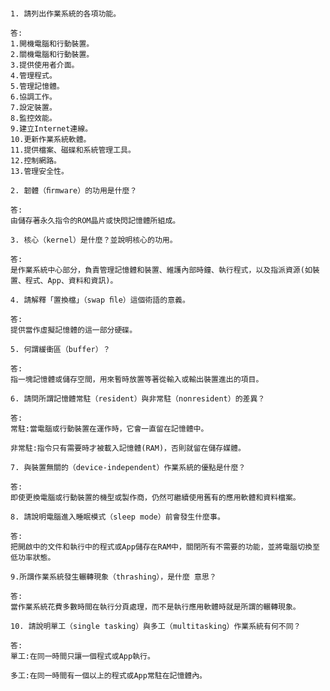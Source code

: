 #
```
1. 請列出作業系統的各項功能。 
```

```
答:
1.開機電腦和行動裝置。
2.關機電腦和行動裝置。
3.提供使用者介面。
4.管理程式。
5.管理記憶體。
6.協調工作。
7.設定裝置。
8.監控效能。
9.建立Internet連線。
10.更新作業系統軟體。
11.提供檔案、磁碟和系統管理工具。
12.控制網路。
13.管理安全性。
```

```
2. 韌體（ﬁrmware）的功用是什麼？ 
```

```
答:
由儲存著永久指令的ROM晶片或快閃記憶體所組成。
```

```
3. 核心（kernel）是什麼？並說明核心的功用。 
```

```
答:
是作業系統中心部分，負責管理記憶體和裝置、維護內部時鐘、執行程式，以及指派資源(如裝置、程式、App、資料和資訊)。
```

```
4. 請解釋「置換檔」（swap ﬁle）這個術語的意義。 
```

```
答:
提供當作虛擬記憶體的這一部分硬碟。
```

```
5. 何謂緩衝區（buffer）？ 
```

```
答:
指一塊記憶體或儲存空間，用來暫時放置等著從輸入或輸出裝置進出的項目。
```

```
6. 請問所謂記憶體常駐（resident）與非常駐（nonresident）的差異？ 
```

```
答:
常駐:當電腦或行動裝置在運作時，它會一直留在記憶體中。

非常駐:指令只有需要時才被載入記憶體(RAM)，否則就留在儲存媒體。
```

```
7. 與裝置無關的（device-independent）作業系統的優點是什麼？ 
```

```
答:
即使更換電腦或行動裝置的機型或製作商，仍然可繼續使用舊有的應用軟體和資料檔案。
```

```
8. 請說明電腦進入睡眠模式（sleep mode）前會發生什麼事。 
```

```
答:
把開啟中的文件和執行中的程式或App儲存在RAM中，關閉所有不需要的功能，並將電腦切換至低功率狀態。
```

```
9.所謂作業系統發生輾轉現象（thrashing），是什麼 意思？ 
```

```
答:
當作業系統花費多數時間在執行分頁處理，而不是執行應用軟體時就是所謂的輾轉現象。
```

```
10. 請說明單工（single tasking）與多工（multitasking）作業系統有何不同？
```

```
答:
單工:在同一時間只讓一個程式或App執行。

多工:在同一時間有一個以上的程式或App常駐在記憶體內。
```
